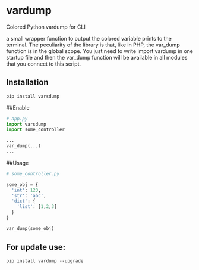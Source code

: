 # vardump
Colored Python vardump for CLI

a small wrapper function to output the colored variable prints to the terminal. The peculiarity of the library is that, like in PHP, the var_dump function is in the global scope. You just need to write import vardump in one startup file and then the var_dump function will be available in all modules that you connect to this script.

## Installation
```python
pip install varsdump
```

##Enable
```python
# app.py
import varsdump
import some_controller

...
var_dump(...)
...
```

##Usage
```python
# some_controller.py

some_obj = {
  'int': 123,
  'str': 'abc',
  'dict': {
    'list': [1,2,3]
  }
}

var_dump(some_obj)
```

## For update use:
```
pip install vardump --upgrade
```
